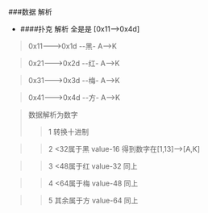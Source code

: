 ###数据 解析
- ####扑克 解析  全是是 [0x11-->0x4d]

> 0x11--->0x1d  --黑- A—>K

> 0x21--->0x2d  --红- A—>K

>0x31--->0x3d  --梅- A—>K

> 0x41--->0x4d  --方- A—>K 

>数据解析为数字
>>1 转换十进制  

>>2 <32属于黑    value-16  得到数字在[1,13]-->[A,K]

>>3 <48属于红    value-32   同上

>>4 <64属于梅    value-48   同上

>>5 其余属于方    value-64   同上

